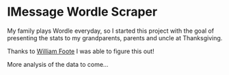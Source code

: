 # IMessage Wordle Scraper
My family plays Wordle everyday, so I started this project with the goal of presenting the stats to my grandparents, parents and uncle at Thanksgiving.

Thanks to [William Foote](https://github.com/williamfoote/iMessageWordleStats) I was able to figure this out!

More analysis of the data to come...
